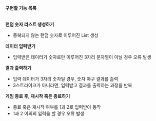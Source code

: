 **구현할 기능 목록**</br></br>

**랜덤 숫자 리스트 생성하기**
- 중복되지 않는 랜덤 숫자로 이루어진 List 생성

**데이터 입력받기**
- 입력받은 데이터가 숫자로만 이루어진 3자리 문자열이 아닐 경우 오류 발생

**결과 출력하기**
- 입력 데이터가 3자리 숫자일 경우, 숫자 야구 결과를 출력
- 3스트라이크가 아니라면, 입력받고 결과를 출력하는 과정을 반복

**게임 종료 후, 재시작 혹은 종료하기**
- 종료 혹은 재시작 여부를 1과 2로 입력받아 동작
- 1과 2 이외의 입력을 할 경우 오류 발생